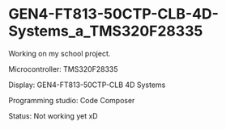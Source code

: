 # GEN4-FT813-50CTP-CLB-4D-Systems_a_TMS320F28335

Working on my school project.

Microcontroller: TMS320F28335

Display: GEN4-FT813-50CTP-CLB 4D Systems

Programming studio: Code Composer

Status: Not working yet xD
